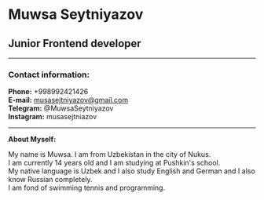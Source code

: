 # Muwsa Seytniyazov
## Junior Frontend developer

******

### Contact information:

**Phone:** +998992421426<br>
**E-mail:** musasejtniyazov@gmail.com<br>
**Telegram:** @MuwsaSeytniyazov<br>
**Instagram:** musasejtniazov<br>

******

**About Myself:**

My name is Muwsa. I am from Uzbekistan in the city of Nukus.<br>
I am currently 14 years old and I am studying at Pushkin's school.<br> 
My native language is Uzbek and I also study English and German and I also know Russian completely.<br> 
I am fond of swimming tennis and programming.<br>


